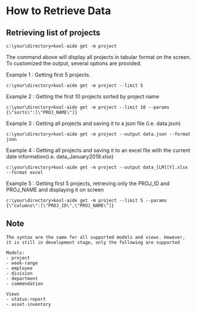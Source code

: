 # How to Retrieve Data

## Retrieving list of projects

```
c:\your\directory>kool-aide get -m project 
```
The command above will display all projects in tabular format on the screen. To customized the output, several options are provided.

Example 1 : Getting first 5 projects. 

```
c:\your\directory>kool-aide get -m project --limit 5
```

Example 2 : Getting the first 10 projects sorted by project name 
```
c:\your\directory>kool-aide get -m project --limit 10 --params {\"sorts\":[\"PROJ_NAME\"]}
```

Example 3 : Getting all projects and saving it to a json file (i.e. data.json)
```
c:\your\directory>kool-aide get -m project --output data.json --format json
```

Example 4 : Getting all projects and saving it to an excel file with the current date information(i.e. data_January2019.xlsx)
```
c:\your\directory>kool-aide get -m project --output data_[LM][Y].xlsx --format excel
```

Example 5 : Getting first 5 projects, retrieving only the PROJ_ID and PROJ_NAME and displaying it on screen
```
c:\your\directory>kool-aide get -m project --limit 5 --params {\"columns\":[\"PROJ_ID\",\"PROJ_NAME\"]}
```

## Note
```
The syntax are the same for all supported models and views. However, it is still in development stage, only the following are supported

Models:
- project
- week-range
- employee
- division
- department
- commendation

Views
- status-report
- asset-inventory

```